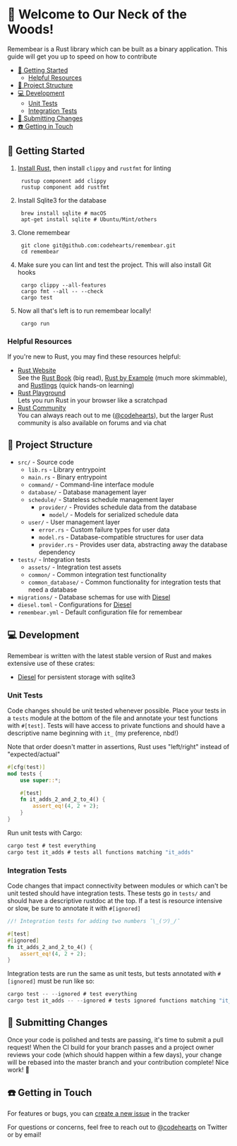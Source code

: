 # :bear: Welcome to Our Neck of the Woods!

Remembear is a Rust library which can be built as a binary application. This guide will get you up to speed on how to contribute

- [:star2: Getting Started](#star2-getting-started)
  - [Helpful Resources](#helpful-resources)
- [:herb: Project Structure](#herb-project-structure)
- [:computer: Development](#computer-development)
  - [Unit Tests](#unit-tests)
  - [Integration Tests](#integration-tests)
- [:incoming_envelope: Submitting Changes](#incoming_envelope-submitting-changes)
- [:phone: Getting in Touch](#phone-getting-in-touch)

## :star2: Getting Started

1. [Install Rust](https://www.rust-lang.org/tools/install), then install `clippy` and `rustfmt` for linting

        rustup component add clippy
        rustup component add rustfmt
1. Install Sqlite3 for the database

        brew install sqlite # macOS
        apt-get install sqlite # Ubuntu/Mint/others
1. Clone remembear

        git clone git@github.com:codehearts/remembear.git
        cd remembear
1. Make sure you can lint and test the project. This will also install Git hooks

        cargo clippy --all-features
        cargo fmt --all -- --check
        cargo test
1. Now all that's left is to run remembear locally!

        cargo run

### Helpful Resources

If you're new to Rust, you may find these resources helpful:

- [Rust Website](https://www.rust-lang.org/learn)  
  See the [Rust Book](https://doc.rust-lang.org/book/) (big read), [Rust by Example](https://doc.rust-lang.org/stable/rust-by-example/) (much more skimmable), and [Rustlings](https://github.com/rust-lang/rustlings/) (quick hands-on learning)
- [Rust Playground](https://play.rust-lang.org)  
  Lets you run Rust in your browser like a scratchpad
- [Rust Community](https://www.rust-lang.org/community)  
  You can always reach out to me ([@codehearts](https://github.com/codehearts)), but the larger Rust community is also available on forums and via chat

## :herb: Project Structure

- `src/` - Source code
  - `lib.rs` - Library entrypoint
  - `main.rs` - Binary entrypoint 
  - `command/` - Command-line interface module
  - `database/` - Database management layer
  - `schedule/` - Stateless schedule management layer
    - `provider/` - Provides schedule data from the database
      - `model/` - Models for serialized schedule data
  - `user/` - User management layer
    - `error.rs` - Custom failure types for user data
    - `model.rs` - Database-compatible structures for user data
    - `provider.rs` - Provides user data, abstracting away the database dependency
- `tests/` - Integration tests
  - `assets/` - Integration test assets
  - `common/` - Common integration test functionality
  - `common_database/` - Common functionality for integration tests that need a database
- `migrations/` - Database schemas for use with [Diesel](http://diesel.rs)
- `diesel.toml` - Configurations for [Diesel](http://diesel.rs)
- `remembear.yml` - Default configuration file for remembear

## :computer: Development

Remembear is written with the latest stable version of Rust and makes extensive use of these crates:

- [Diesel](http://diesel.rs) for persistent storage with sqlite3

### Unit Tests

Code changes should be unit tested whenever possible. Place your tests in a `tests` module at the bottom of the file and annotate your test functions with `#[test]`. Tests will have access to private functions and should have a descriptive name beginning with `it_` (my preference, nbd!)

Note that order doesn't matter in assertions, Rust uses "left/right" instead of "expected/actual"

```rust
#[cfg(test)]
mod tests {
    use super::*;

    #[test]
    fn it_adds_2_and_2_to_4() {
        assert_eq!(4, 2 + 2);
    }
}
```

Run unit tests with Cargo:

```rust
cargo test # test everything
cargo test it_adds # tests all functions matching "it_adds"
```

### Integration Tests

Code changes that impact connectivity between modules or which can't be unit tested should have integration tests. These tests go in `tests/` and should have a descriptive rustdoc at the top. If a test is resource intensive or slow, be sure to annotate it with `#[ignored]`

```rust
//! Integration tests for adding two numbers ¯\_(ツ)_/¯

#[test]
#[ignored]
fn it_adds_2_and_2_to_4() {
    assert_eq!(4, 2 + 2);
}
```

Integration tests are run the same as unit tests, but tests annotated with `#[ignored]` must be run like so:

```rust
cargo test -- --ignored # test everything
cargo test it_adds -- --ignored # tests ignored functions matching "it_adds"
```

## :incoming_envelope: Submitting Changes

Once your code is polished and tests are passing, it's time to submit a pull request! When the CI build for your branch passes and a project owner reviews your code (which should happen within a few days), your change will be rebased into the master branch and your contribution complete! Nice work! :sparkling_heart:

## :phone: Getting in Touch

For features or bugs, you can [create a new issue](https://github.com/codehearts/remembear/issues/new) in the tracker

For questions or concerns, feel free to reach out to [@codehearts](https://twitter.com/codehearts) on Twitter or by email!
